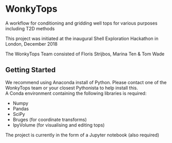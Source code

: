 # WonkyTops
A workflow for conditioning and gridding well tops for various purposes including T2D methods

This project was initiated at the inaugural Shell Exploration Hackathon in London, December 2018

The WonkyTops Team consisted of Floris Strijbos, Marina Ten & Tom Wade

## Getting Started
We recommend using Anaconda install of Python. Please contact one of the WonkyTops team or your closest Pythonista to help install this. <br>
A Conda environment containing the following libraries is required:

- Numpy
- Pandas
- SciPy
- Bruges (for coordinate transforms)
- IpyVolume (for visualising and editing tops)<br>

The project is currently in the form of a Jupyter notebook (also required)